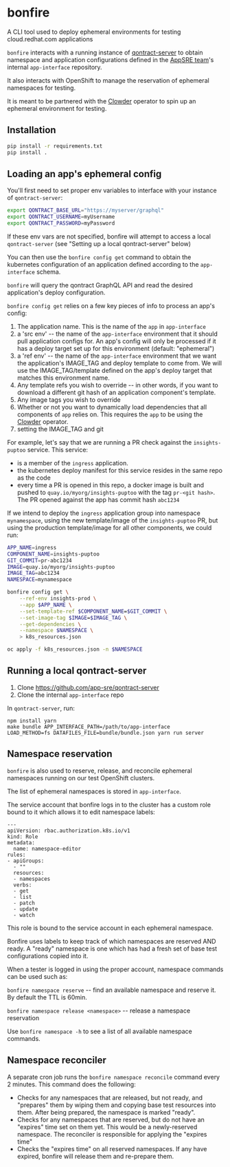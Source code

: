 # bonfire

A CLI tool used to deploy ephemeral environments for testing cloud.redhat.com applications

`bonfire` interacts with a running instance of [qontract-server](https://github.com/app-sre/qontract-server) to obtain namespace and application configurations defined in the [AppSRE team](https://github.com/app-sre/)'s internal `app-interface` repository.

It also interacts with OpenShift to manage the reservation of ephemeral namespaces for testing.

It is meant to be partnered with the [Clowder](https://github.com/RedHatInsights/clowder) operator to spin up an ephemeral environment for testing.

## Installation

```bash
pip install -r requirements.txt
pip install .
```

## Loading an app's ephemeral config

You'll first need to set proper env variables to interface with your instance of `qontract-server`:

```bash
export QONTRACT_BASE_URL="https://myserver/graphql"
export QONTRACT_USERNAME=myUsername
export QONTRACT_PASSWORD=myPassword
```

If these env vars are not specified, bonfire will attempt to access a local `qontract-server` (see "Setting up a local qontract-server" below)

You can then use the `bonfire config get` command to obtain the kubernetes configuration of an application defined according to the `app-interface` schema.

`bonfire` will query the qontract GraphQL API and read the desired application's deploy configuration.

`bonfire config get` relies on a few key pieces of info to process an app's config:
1. The application name. This is the name of the `app` in `app-interface`
2. a 'src env' -- the name of the `app-interface` environment that it should pull application configs for. An app's config will only be processed if it has a deploy target set up for this environment (default: "ephemeral")
3. a 'ref env' -- the name of the `app-interface` environment that we want the application's IMAGE_TAG and deploy template to come from. We will use the IMAGE_TAG/template defined on the app's deploy target that matches this environment name.
4. Any template refs you wish to override -- in other words, if you want to download a different git hash of an application component's template.
5. Any image tags you wish to override
6. Whether or not you want to dynamically load dependencies that all components of `app` relies on. This requires the `app` to be using the [Clowder](https://github.com/RedHatInsights/clowder) operator.
1. setting the IMAGE_TAG and git


For example, let's say that we are running a PR check against the `insights-puptoo` service. This service:
* is a member of the `ingress` application.
* the kubernetes deploy manifest for this service resides in the same repo as the code
* every time a PR is opened in this repo, a docker image is built and pushed to `quay.io/myorg/insights-puptoo` with the tag `pr-<git hash>`. The PR opened against the app has commit hash `abc1234`

If we intend to deploy the `ingress` application group into namespace `mynamespace`, using the new template/image of the `insights-puptoo` PR, but using the production template/image for all other components, we could run:

```bash
APP_NAME=ingress
COMPONENT_NAME=insights-puptoo
GIT_COMMIT=pr-abc1234
IMAGE=quay.io/myorg/insights-puptoo
IMAGE_TAG=abc1234
NAMESPACE=mynamespace

bonfire config get \
    --ref-env insights-prod \
    --app $APP_NAME \
    --set-template-ref $COMPONENT_NAME=$GIT_COMMIT \
    --set-image-tag $IMAGE=$IMAGE_TAG \
    --get-dependencies \
    --namespace $NAMESPACE \
    > k8s_resources.json

oc apply -f k8s_resources.json -n $NAMESPACE
```

## Running a local qontract-server

1. Clone https://github.com/app-sre/qontract-server
2. Clone the internal `app-interface` repo

In `qontract-server`, run:
```
npm install yarn
make bundle APP_INTERFACE_PATH=/path/to/app-interface
LOAD_METHOD=fs DATAFILES_FILE=bundle/bundle.json yarn run server
```

## Namespace reservation

`bonfire` is also used to reserve, release, and reconcile ephemeral namespaces running on our test OpenShift clusters.

The list of ephemeral namespaces is stored in `app-interface`.

The service account that bonfire logs in to the cluster has a custom role bound to it which allows it to edit namespace labels:

```
---
apiVersion: rbac.authorization.k8s.io/v1
kind: Role
metadata:
  name: namespace-editor
rules:
- apiGroups:
  - ""
  resources:
  - namespaces
  verbs:
  - get
  - list
  - patch
  - update
  - watch
```

This role is bound to the service account in each ephemeral namespace.

Bonfire uses labels to keep track of which namespaces are reserved AND ready. A "ready" namespace is one which has had a fresh set of base test configurations copied into it.

When a tester is logged in using the proper account, namespace commands can be used such as:

`bonfire namespace reserve` -- find an available namespace and reserve it. By default the TTL is 60min.

`bonfire namespace release <namespace>` -- release a namespace reservation

Use `bonfire namespace -h` to see a list of all available namespace commands.

## Namespace reconciler

A separate cron job runs the `bonfire namespace reconcile` command every 2 minutes. This command does the following:

* Checks for any namespaces that are released, but not ready, and "prepares" them by wiping them and copying base test resources into them. After being prepared, the namespace is marked "ready".
* Checks for any namespaces that are reserved, but do not have an "expires" time set on them yet. This would be a newly-reserved namespace. The reconciler is responsible for applying the "expires time"
* Checks the "expires time" on all reserved namespaces. If any have expired, bonfire will release them and re-prepare them.
